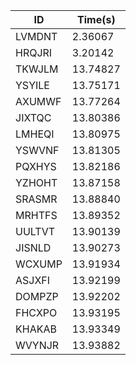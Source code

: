 |ID|Time(s)|
|-|-|
|LVMDNT|2.36067|
|HRQJRI|3.20142|
|TKWJLM|13.74827|
|YSYILE|13.75171|
|AXUMWF|13.77264|
|JIXTQC|13.80386|
|LMHEQI|13.80975|
|YSWVNF|13.81305|
|PQXHYS|13.82186|
|YZHOHT|13.87158|
|SRASMR|13.88840|
|MRHTFS|13.89352|
|UULTVT|13.90139|
|JISNLD|13.90273|
|WCXUMP|13.91934|
|ASJXFI|13.92199|
|DOMPZP|13.92202|
|FHCXPO|13.93195|
|KHAKAB|13.93349|
|WVYNJR|13.93882|
